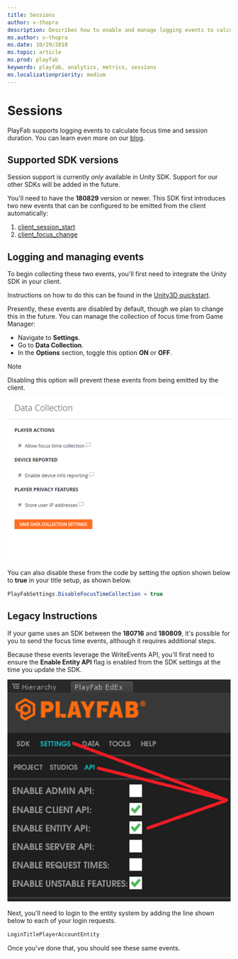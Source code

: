 ```yaml
---
title: Sessions
author: v-thopra
description: Describes how to enable and manage logging events to calculate Focus Time and Session Duration.
ms.author: v-thopra
ms.date: 10/29/2018
ms.topic: article
ms.prod: playfab
keywords: playfab, analytics, metrics, sessions
ms.localizationpriority: medium
---
```


# Sessions

PlayFab supports logging events to calculate focus time and session duration. You can learn even more on our [blog](https://blog.playfab.com/blog/sessions-preview-is-live).

## Supported SDK versions

Session support is currently *only* available in Unity SDK. Support for our other SDKs will be added in the future.

You'll need to have the **180829** version or newer. This SDK first introduces two new events that can be configured to be emitted from the client automatically:

1. [client_session_start](../../../api-references/events/client-session-start.md)
2. [client_focus_change](../../../api-references/events/client-focus-change.md)

## Logging and managing events

To begin collecting these two events, you'll first need to integrate the Unity SDK in your client.

Instructions on how to do this can be found in the [Unity3D quickstart](../../../sdks/unity3d/quickstart.md).

Presently, these events are disabled by default, though we plan to change this in the future. You can manage the collection of focus time from Game Manager:

- Navigate to **Settings**.
- Go to **Data Collection**.
- In the **Options** section, toggle this option **ON** or **OFF**.

> [!NOTE]
> Disabling this option will prevent these events from being emitted by the client.

![Game Manager - Settings - Data Collection](media/tutorials/game-manager-settings-data-collection.png)  

You can also disable these from the code by setting the option shown below to **true** in your title setup, as shown below.

```csharp
PlayFabSettings.DisableFocusTimeCollection = true
```

## Legacy Instructions

If your game uses an SDK between the **180716** and **180809**, it's possible for you to send the focus time events, although it requires additional steps.

Because these events leverage the WriteEvents API, you'll first need to ensure the **Enable Entity API** flag is enabled from the SDK settings at the time you update the SDK.

![PlayFab - Settings - Enable Entity API](media/tutorials/playfab-settings-enable-entity-api.png)  

Next, you'll need to login to the entity system by adding the line shown below to each of your login requests.

```csharp
LoginTitlePlayerAccountEntity
```

Once you've done that, you should see these same events.
